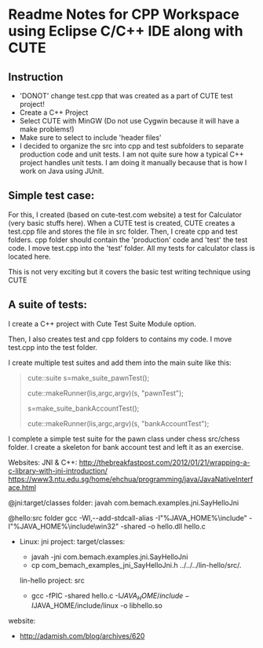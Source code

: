 Readme Notes for CPP Workspace using Eclipse C/C++ IDE along with CUTE
======================================================================

Instruction
-----------

- 'DONOT' change test.cpp that was created as a part of CUTE test project!
- Create a C++ Project
- Select CUTE with MinGW (Do not use Cygwin because it will have a make problems!)
- Make sure to select to include 'header files'
- I decided to organize the src into cpp and test subfolders to separate production code
   and unit tests. I am not quite sure how a typical C++ project handles unit tests. I am 
   doing it manually because that is how I work on Java using JUnit.

Simple test case:
----------------
For this, I created (based on cute-test.com website) a test for Calculator (very basic stuffs here). When a CUTE test is created, CUTE creates a test.cpp file and stores the file in src folder. Then, I create cpp and test folders. cpp folder should contain the 'production' code and 'test' the test code. I move test.cpp into the 'test' folder. All my tests for calculator class is located here.

This is not very exciting but it covers the basic test writing technique using CUTE

A suite of tests:
----------------
I create a C++ project with Cute Test Suite Module option.

Then, I also creates test and cpp folders to contains my code. I move test.cpp into the test folder.

I create multiple test suites and add them into the main suite like this:
> cute::suite s=make_suite_pawnTest();
>
> cute::makeRunner(lis,argc,argv)(s, "pawnTest");
>
> s=make_suite_bankAccountTest();
>
> cute::makeRunner(lis,argc,argv)(s, "bankAccountTest");

I complete a simple test suite for the pawn class under chess src/chess folder.
I create a skeleton for bank account test and left it as an exercise.

Websites:
JNI & C++:
http://thebreakfastpost.com/2012/01/21/wrapping-a-c-library-with-jni-introduction/
https://www3.ntu.edu.sg/home/ehchua/programming/java/JavaNativeInterface.html


@jni:target/classes folder:
javah com.bemach.examples.jni.SayHelloJni

@hello:src folder
gcc -Wl,--add-stdcall-alias -I"%JAVA_HOME%\include" -I"%JAVA_HOME%\include\win32" -shared -o hello.dll hello.c



- Linux:
  jni project: target/classes:
    - javah -jni com.bemach.examples.jni.SayHelloJni
    - cp com_bemach_examples_jni_SayHelloJni.h ../../../lin-hello/src/.

  lin-hello project: src
    - gcc -fPIC -shared hello.c -I$JAVA_HOME/include -I$JAVA_HOME/include/linux -o libhello.so

website:
  - http://adamish.com/blog/archives/620

